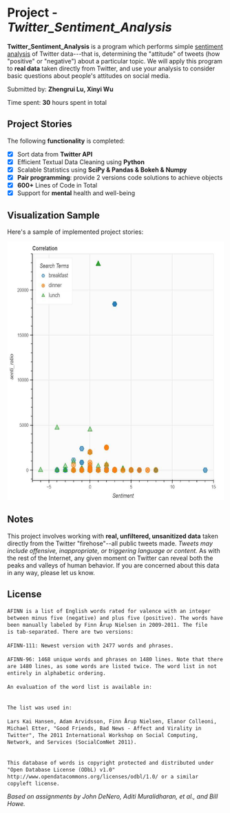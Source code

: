 # Project - *Twitter_Sentiment_Analysis* 

**Twitter_Sentiment_Analysis** is a program which performs simple [sentiment analysis](https://en.wikipedia.org/wiki/Sentiment_analysis) of Twitter data---that is, determining the "attitude" of tweets (how "positive" or "negative") about a particular topic. We will apply this program to **real data** taken directly from Twitter, and use your analysis to consider basic questions about people's attitudes on social media.

Submitted by: **Zhengrui Lu, Xinyi Wu**

Time spent: **30** hours spent in total

## Project Stories

The following **functionality** is completed:

* [X] Sort data from **Twitter API**
* [X] Efficient Textual Data Cleaning using **Python**
* [X] Scalable Statistics using **SciPy & Pandas & Bokeh & Numpy**
* [X] **Pair programming**: provide 2 versions code solutions to achieve objects
* [X] **600+** Lines of Code in Total
* [X] Support for **mental** health and well-being

## Visualization Sample

Here's a sample of implemented project stories:

<img src='visualization _sample_bokeh_plot_meals.jpg' title='Visualization Sample' width='600' height='600' alt='Visualization Sample' />

## Notes

This project involves working with **real, unfiltered, unsanitized data** taken directly from the Twitter "firehose"--all public tweets made. _Tweets may include offensive, inappropriate, or triggering language or content._  As with the rest of the Internet, any given moment on Twitter can reveal both the peaks and valleys of human behavior. If you are concerned about this data in any way, please let us know.

## License
    
    AFINN is a list of English words rated for valence with an integer
    between minus five (negative) and plus five (positive). The words have
    been manually labeled by Finn Årup Nielsen in 2009-2011. The file
    is tab-separated. There are two versions:

    AFINN-111: Newest version with 2477 words and phrases.

    AFINN-96: 1468 unique words and phrases on 1480 lines. Note that there
    are 1480 lines, as some words are listed twice. The word list in not
    entirely in alphabetic ordering.  

    An evaluation of the word list is available in:


    The list was used in: 

    Lars Kai Hansen, Adam Arvidsson, Finn Årup Nielsen, Elanor Colleoni,
    Michael Etter, "Good Friends, Bad News - Affect and Virality in
    Twitter", The 2011 International Workshop on Social Computing,
    Network, and Services (SocialComNet 2011).


    This database of words is copyright protected and distributed under
    "Open Database License (ODbL) v1.0"
    http://www.opendatacommons.org/licenses/odbl/1.0/ or a similar
    copyleft license.

_Based on assignments by John DeNero, Aditi Muralidharan, et al., and Bill Howe._


